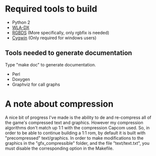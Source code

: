 # Required tools to build

* Python 2
* [WLA-DX](https://github.com/vhelin/wla-dx/releases)
* [RGBDS](https://github.com/bentley/rgbds/releases) (More specifically, only 
  rgbfix is needed)
* [Cygwin](http://cygwin.com/install.html) (Only required for windows users)

## Tools needed to generate documentation

Type "make doc" to generate documentation.

* Perl
* Doxygen
* Graphviz for call graphs

# A note about compression

A nice bit of progress I've made is the ability to de and re-compress all of the 
game's compressed text and graphics. However my compression algorithms don't 
match up 1:1 with the compression Capcom used. So, in order to be able to 
continue building a 1:1 rom, by default it is built with "precompressed" 
text/graphics. In order to make modifications to the graphics in the 
"gfx\_compressible" folder, and the file "text/text.txt", you must disable the 
corresponding option in the Makefile.
